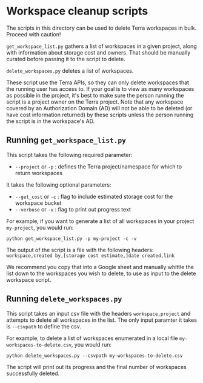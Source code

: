 # Workspace cleanup scripts

The scripts in this directory can be used to delete Terra workspaces in bulk. Proceed with caution!

`get_workspace_list.py` gathers a list of workspaces in a given project, along with information about storage cost and owners. That should be manually curated before passing it to the script to delete.

`delete_workspaces.py` deletes a list of workspaces.

These script use the Terra APIs, so they can only delete workspaces that the running user has access to. If your goal is to view as many workspaces as possible in the project, it's best to make sure the person running the script is a project owner on the Terra project. Note that any workspace covered by an Authorization Domain (AD) will not be able to be deleted (or have cost information returned) by these scripts unless the person running the script is in the workspace's AD.


## Running `get_workspace_list.py`

This script takes the following required parameter:
- `--project` or `-p` : defines the Terra project/namespace for which to return workspaces

It takes the following optional parameters:
- `--get_cost` or `-c` : flag to include estimated storage cost for the workspace bucket
- `--verbose` or `-v` : flag to print out progress text

For example, if you want to generate a list of all workspaces in your project `my-project`, you would run:

`python get_workspace_list.py -p my-project -c -v`

The output of the script is a file with the following headers:
`workspace,created by,[storage cost estimate,]date created,link`

We recommend you copy that into a Google sheet and manually whittle the list down to the workspaces you wish to delete, to use as input to the delete workspace script.


## Running `delete_workspaces.py`

This script takes an input csv file with the headers `workspace,project` and attempts to delete all workspaces in the list. The only input paramter it takes is `--csvpath` to define the csv.

For example, to delete a list of workspaces enumerated in a local file `my-workspaces-to-delete.csv`, you would run:

`python delete_workspaces.py --csvpath my-workspaces-to-delete.csv`

The script will print out its progress and the final number of workspaces successfully deleted.
